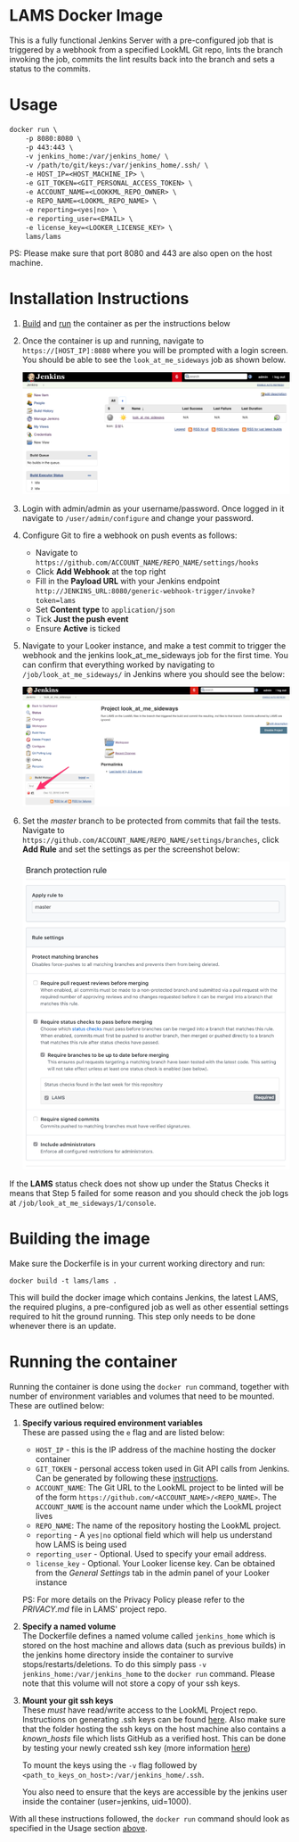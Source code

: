 # LAMS Docker Image

This is a fully functional Jenkins Server with a pre-configured job that is triggered by a webhook from a specified LookML Git repo, lints the branch invoking the job, commits the lint results back into the branch and sets a status to the commits. 

<a name=docker_run></a>
# Usage

```
docker run \
    -p 8080:8080 \
    -p 443:443 \
    -v jenkins_home:/var/jenkins_home/ \
    -v /path/to/git/keys:/var/jenkins_home/.ssh/ \
    -e HOST_IP=<HOST_MACHINE_IP> \
    -e GIT_TOKEN=<GIT_PERSONAL_ACCESS_TOKEN> \
    -e ACCOUNT_NAME=<LOOKKML_REPO_OWNER> \
    -e REPO_NAME=<LOOKML_REPO_NAME> \ 
    -e reporting=<yes|no> \
    -e reporting_user=<EMAIL> \ 
    -e license_key=<LOOKER_LICENSE_KEY> \
    lams/lams
``` 

PS: Please make sure that port 8080 and 443 are also open on the host machine. 

# Installation Instructions

1. [Build](#build_container) and [run](#run_container) the container as per the instructions below
2. Once the container is up and running, navigate to `https://[HOST_IP]:8080` where you will be prompted with a login screen. You should be able to see the `look_at_me_sideways` job as shown below.
   
   ![Successful build](docs/img/successful-build.png)
   
3. Login with admin/admin as your username/password. Once logged in it navigate to `/user/admin/configure` and change your password.
4. Configure Git to fire a webhook on push events as follows:
    - Navigate to `https://github.com/ACCOUNT_NAME/REPO_NAME/settings/hooks` 
    - Click **Add Webhook** at the top right
    - Fill in the **Payload URL** with your Jenkins endpoint `http://JENKINS_URL:8080/generic-webhook-trigger/invoke?token=lams`
    - Set **Content type** to `application/json`
    - Tick **Just the push event**
    - Ensure **Active** is ticked
5. Navigate to your Looker instance, and make a test commit to trigger the webhook and the jenkins look_at_me_sideways job for the first time. You can confirm that everything worked by navigating to `/job/look_at_me_sideways/` in Jenkins where you should see the below:
   
   ![First job](docs/img/first-job.png)

6. Set the _master_ branch to be protected from commits that fail the tests. Navigate to `https://github.com/ACCOUNT_NAME/REPO_NAME/settings/branches`, click **Add Rule** and set the settings as per the screenshot below:

    ![Master protection settings](docs/img/master-protection-settings.png)

If the **LAMS** status check does not show up under the Status Checks it means that Step 5 failed for some reason and you should check the job logs at `/job/look_at_me_sideways/1/console`.

<a name=build_container></a>
# Building the image

Make sure the Dockerfile is in your current working directory and run:

```
docker build -t lams/lams .
```

This will build the docker image which contains Jenkins, the latest LAMS, the required plugins, a pre-configured job as well as other essential settings required to hit the ground running. This step only needs to be done whenever there is an update.

<a name=run_container></a>
# Running the container
Running the container is done using the `docker run` command, together with number of environment variables and volumes that need to be mounted. These are outlined below:
1. **Specify various required environment variables**
   <br>These are passed using the `e` flag and are listed below:
    * `HOST_IP` - this is the IP address of the machine hosting the docker container
    * `GIT_TOKEN` - personal access token used in Git API calls from Jenkins. Can be generated by following these <a href="https://help.github.com/articles/creating-a-personal-access-token-for-the-command-line/">instructions</a>.
    * `ACCOUNT_NAME`: The Git URL to the LookML project to be linted will be of the form `https://github.com/<ACCOUNT_NAME>/<REPO_NAME>`. The `ACCOUNT_NAME` is the account name under which the LookML project lives
    * `REPO_NAME`: The name of the repository hosting the LookML project. 
    * `reporting` - A `yes|no` optional field which will help us understand how LAMS is being used
    * `reporting_user` - Optional. Used to specify your email address.
    * `license_key` - Optional. Your Looker license key. Can be obtained from the _General Settings_ tab in the admin panel of your Looker instance

     PS: For more details on the Privacy Policy please refer to the _PRIVACY.md_ file in LAMS' project repo. <br>
2.  **Specify a named volume**
    <br>The Dockerfile defines a named volume called `jenkins_home` which is stored on the host machine and allows data (such as previous builds) in the jenkins home directory inside the container to survive stops/restarts/deletions. To do this simply pass `-v jenkins_home:/var/jenkins_home` to the `docker run` command. Please note that this volume will not store a copy of your ssh keys. 
3. **Mount your git ssh keys**
    <br>These _must_ have read/write access to the LookML Project repo. Instructions on generating .ssh keys can be found <a href="https://help.github.com/articles/generating-a-new-ssh-key-and-adding-it-to-the-ssh-agent/">here</a>. Also make sure that the folder hosting the ssh keys on the host machine also contains a _known_hosts_ file which lists GitHub as a verified host. This can be done by testing your newly created ssh key (more information <a href="https://help.github.com/articles/testing-your-ssh-connection/">here</a>)

    To mount the keys using the `-v` flag followed by `<path_to_keys_on_host>:/var/jenkins_home/.ssh`.

    You also need to ensure that the keys are accessible by the jenkins user inside the container (user=jenkins, uid=1000).

With all these instructions followed, the `docker run` command should look as specified in the Usage section [above](#docker_run).


